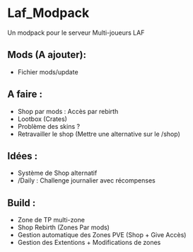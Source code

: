 # Laf_Modpack
Un modpack pour le serveur Multi-joueurs LAF


## Mods (A ajouter):
- Fichier mods/update


## A faire :
- Shop par mods : Accès par rebirth
- Lootbox (Crates)
- Problème des skins ?
- Retravailler le shop (Mettre une alternative sur le /shop)

## Idées :
- Système de Shop alternatif
- /Daily : Challenge journalier avec récompenses

## Build :
- Zone de TP multi-zone
- Shop Rebirth (Zones Par mods)
- Gestion automatique des Zones PVE (Shop + Give Accès)
- Gestion des Extentions + Modifications de zones